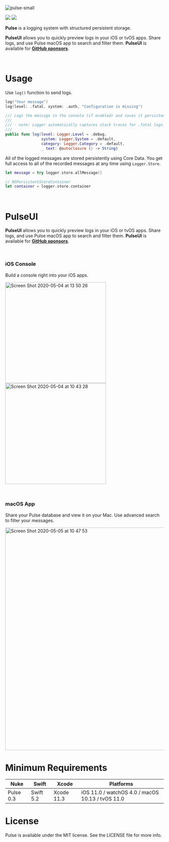 ![pulse-small](https://user-images.githubusercontent.com/1567433/80981674-4b1fc300-8df8-11ea-9732-94388f0473ae.jpg)

<p align="left">
<img src="https://img.shields.io/badge/platforms-iOS%2C%20macOS%2C%20watchOS%2C%20tvOS-lightgrey.svg">
<img src="https://github.com/kean/Pulse/workflows/CI/badge.svg">
</p>

**Pulse** is a logging system with structured persistent storage.

**PulseUI** allows you to quickly preview logs in your iOS or tvOS apps. Share logs, and use Pulse macOS app to search and filter them. **PulseUI** is available for [**GitHub sponsors**](https://github.com/sponsors/kean).

<br/>

# Usage

Use `log()` function to send logs.

```swift
log("Your message")
log(level: .fatal, system: .auth, "Configuration is missing")
```

```swift
/// Logs the message in the console (if enabled) and saves it persistently.
///
/// - note: Logger automatically captures stack traces for .fatal logs.
///
public func log(level: Logger.Level = .debug,
                system: Logger.System = .default,
                category: Logger.Category = .default,
                _ text: @autoclosure () -> String)
```

All of the logged messages are stored persistently using Core Data. You get full access to all of the recorded messages at any time using `Logger.Store`.

```swift
let message = try logger.store.allMessage()

// NSPersistentStoreContainer
let container = logger.store.container
```

<br/>

# PulseUI

**PulseUI** allows you to quickly preview logs in your iOS or tvOS apps. Share logs, and use Pulse macOS app to search and filter them. **PulseUI** is available for [**GitHub sponsors**](https://github.com/sponsors/kean).

<br/>

### iOS Console

Build a console right into your iOS apps.

<img width="320" alt="Screen Shot 2020-05-04 at 13 50 26" src="https://user-images.githubusercontent.com/1567433/80996719-4960fa00-8e0e-11ea-909a-9ff80f49382e.png"> <img width="320" alt="Screen Shot 2020-05-04 at 10 43 28" src="https://user-images.githubusercontent.com/1567433/80979399-49083500-8df5-11ea-8313-54841b86777c.png">

<br/>

### macOS App

Share your Pulse database and view it on your Mac. Use advanced search to filter your messages.

<img width="706" alt="Screen Shot 2020-05-05 at 10 47 53" src="https://user-images.githubusercontent.com/1567433/81079719-e4fd7380-8ebd-11ea-89f6-4913528c1738.png">


# Minimum Requirements

| Nuke          | Swift           | Xcode           | Platforms                                         |
|---------------|-----------------|-----------------|---------------------------------------------------|
| Pulse 0.3      | Swift 5.2       | Xcode 11.3      | iOS 11.0 / watchOS 4.0 / macOS 10.13 / tvOS 11.0  |

# License

Pulse is available under the MIT license. See the LICENSE file for more info.

